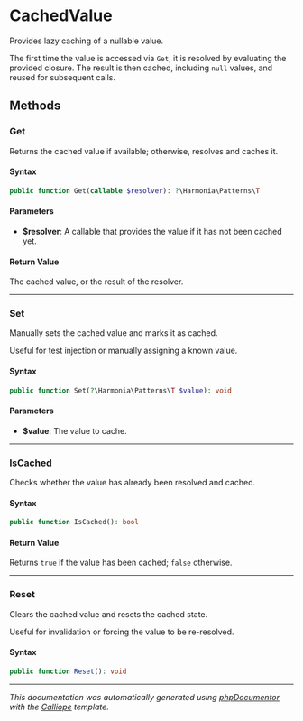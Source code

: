 # CachedValue

Provides lazy caching of a nullable value.

The first time the value is accessed via `Get`, it is resolved by evaluating
the provided closure. The result is then cached, including `null` values, and
reused for subsequent calls.

## Methods

### Get

Returns the cached value if available; otherwise, resolves and caches it.

#### Syntax

```php
public function Get(callable $resolver): ?\Harmonia\Patterns\T
```

#### Parameters

- **$resolver**: A callable that provides the value if it has not been cached yet.

#### Return Value

The cached value, or the result of the resolver.

---

### Set

Manually sets the cached value and marks it as cached.

Useful for test injection or manually assigning a known value.

#### Syntax

```php
public function Set(?\Harmonia\Patterns\T $value): void
```

#### Parameters

- **$value**: The value to cache.

---

### IsCached

Checks whether the value has already been resolved and cached.

#### Syntax

```php
public function IsCached(): bool
```

#### Return Value

Returns `true` if the value has been cached; `false` otherwise.

---

### Reset

Clears the cached value and resets the cached state.

Useful for invalidation or forcing the value to be re-resolved.

#### Syntax

```php
public function Reset(): void
```

---

*This documentation was automatically generated using [phpDocumentor](http://www.phpdoc.org/) with the [Calliope](https://github.com/DaphneWebFramework/Calliope) template.*
